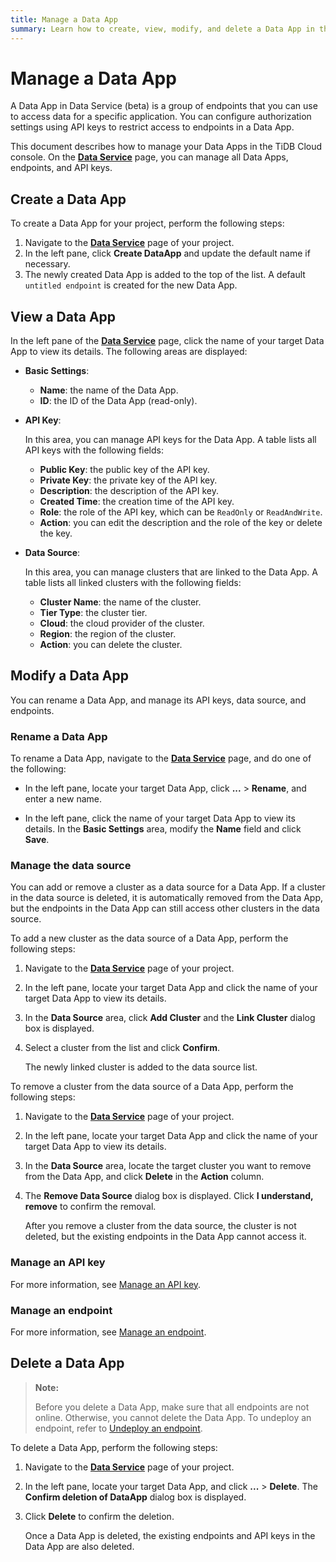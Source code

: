 ```yaml
---
title: Manage a Data App
summary: Learn how to create, view, modify, and delete a Data App in the TiDB Cloud console.
---
```


# Manage a Data App

A Data App in Data Service (beta) is a group of endpoints that you can use to access data for a specific application. You can configure authorization settings using API keys to restrict access to endpoints in a Data App.

This document describes how to manage your Data Apps in the TiDB Cloud console. On the [**Data Service**](https://tidbcloud.com/console/dataservice) page, you can manage all Data Apps, endpoints, and API keys.

## Create a Data App

To create a Data App for your project, perform the following steps:

1. Navigate to the [**Data Service**](https://tidbcloud.com/console/dataservice) page of your project.
2. In the left pane, click <MDSvgIcon name="icon-create-data-app" /> **Create DataApp** and update the default name if necessary.
3. The newly created Data App is added to the top of the list. A default `untitled endpoint` is created for the new Data App.

## View a Data App

In the left pane of the [**Data Service**](https://tidbcloud.com/console/dataservice) page, click the name of your target Data App to view its details. The following areas are displayed:

- **Basic Settings**:

    - **Name**: the name of the Data App.
    - **ID**: the ID of the Data App (read-only).

- **API Key**:

    In this area, you can manage API keys for the Data App. A table lists all API keys with the following fields:

    - **Public Key**: the public key of the API key.
    - **Private Key**: the private key of the API key.
    - **Description**: the description of the API key.
    <!--TODO: add two new fields **Created Time** and **Role**-->
    - **Created Time**: the creation time of the API key.
    - **Role**: the role of the API key, which can be `ReadOnly` or `ReadAndWrite`.
    <!--TODO: add the description of ReadOnly and ReadAndWrite-->
    <!--TODO: edit the role of an API key-->
    - **Action**: you can edit the description and the role of the key or delete the key.

<!--TODO: add a new area **Data Source**-->
- **Data Source**:

    In this area, you can manage clusters that are linked to the Data App. A table lists all linked clusters with the following fields:

    - **Cluster Name**: the name of the cluster.
    - **Tier Type**: the cluster tier.
    - **Cloud**: the cloud provider of the cluster.
    - **Region**: the region of the cluster.
    - **Action**: you can delete the cluster.

## Modify a Data App

You can rename a Data App, and manage its API keys, data source, and endpoints.

### Rename a Data App

To rename a Data App, navigate to the [**Data Service**](https://tidbcloud.com/console/dataservice) page, and do one of the following:

- In the left pane, locate your target Data App, click **...** > **Rename**, and enter a new name.

- In the left pane, click the name of your target Data App to view its details. In the **Basic Settings** area, modify the **Name** field and click **Save**.

### Manage the data source

<!--TODO: **Add Cluster**-->

You can add or remove a cluster as a data source for a Data App. If a cluster in the data source is deleted, it is automatically removed from the Data App, but the endpoints in the Data App can still access other clusters in the data source.

<!--TODO: add a Data Source-->

To add a new cluster as the data source of a Data App, perform the following steps:

1. Navigate to the [**Data Service**](https://tidbcloud.com/console/dataservice) page of your project.
2. In the left pane, locate your target Data App and click the name of your target Data App to view its details.
3. In the **Data Source** area, click **Add Cluster** and the **Link Cluster** dialog box is displayed.
4. Select a cluster from the list and click **Confirm**.

    The newly linked cluster is added to the data source list.

<!--TODO: remove a Data Source-->

To remove a cluster from the data source of a Data App, perform the following steps:

1. Navigate to the [**Data Service**](https://tidbcloud.com/console/dataservice) page of your project.
2. In the left pane, locate your target Data App and click the name of your target Data App to view its details.
3. In the **Data Source** area, locate the target cluster you want to remove from the Data App, and click **Delete** in the **Action** column.
4. The **Remove Data Source** dialog box is displayed. Click **I understand, remove** to confirm the removal.

    After you remove a cluster from the data source, the cluster is not deleted, but the existing endpoints in the Data App cannot access it.

### Manage an API key

For more information, see [Manage an API key](/tidb-cloud/data-service-api-key.md).

### Manage an endpoint

For more information, see [Manage an endpoint](/tidb-cloud/data-service-manage-endpoint.md).

## Delete a Data App

> **Note:**
>
> Before you delete a Data App, make sure that all endpoints are not online. Otherwise, you cannot delete the Data App. To undeploy an endpoint, refer to [Undeploy an endpoint](/tidb-cloud/data-service-manage-endpoint.md#undeploy-an-endpoint).

To delete a Data App, perform the following steps:

1. Navigate to the [**Data Service**](https://tidbcloud.com/console/dataservice) page of your project.
2. In the left pane, locate your target Data App, and click **...** > **Delete**. The **Confirm deletion of DataApp** dialog box is displayed.
3. Click **Delete** to confirm the deletion.

    Once a Data App is deleted, the existing endpoints and API keys in the Data App are also deleted.
